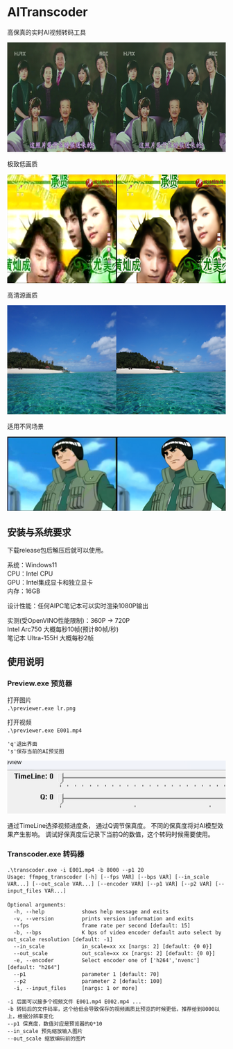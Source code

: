 # AITranscoder

高保真的实时AI视频转码工具
<p id="icon" align="center">
  <img src="data/img.png">
</p>

极致低画质  
<p id="low_quality" align="center">
  <img src="data/low.png">
</p>
高清源画质
<p id="high_quality" align="center">
  <img src="data/high.png">
</p>
适用不同场景
<p id="comic" align="center">
  <img src="data/comic.png">
</p>


## 安装与系统要求
下载release包后解压后就可以使用。

系统：Windows11  
CPU：Intel CPU  
GPU：Intel集成显卡和独立显卡  
内存：16GB

设计性能：任何AIPC笔记本可以实时渲染1080P输出  

实测(受OpenVINO性能限制)：360P -> 720P  
Intel Arc750 大概每秒10帧(预计80帧/秒)  
笔记本 Ultra-155H 大概每秒2帧

## 使用说明

### Preview.exe 预览器

打开图片  
`.\previewer.exe lr.png`

打开视频  
`.\previewer.exe E001.mp4`

`'q'退出界面`  
`'s'保存当前的AI预览图`  


<p id="ui" align="center">
  <img src="data/UI.png">
</p>
通过TimeLine选择视频进度条， 通过Q调节保真度。 不同的保真度将对AI模型效果产生影响。  
调试好保真度后记录下当前Q的数值，这个转码时候需要使用。

### Transcoder.exe 转码器

```
.\transcoder.exe -i E001.mp4 -b 8000 --p1 20
Usage: ffmpeg_transcoder [-h] [--fps VAR] [--bps VAR] [--in_scale VAR...] [--out_scale VAR...] [--encoder VAR] [--p1 VAR] [--p2 VAR] [--input_files VAR...]

Optional arguments:
  -h, --help            shows help message and exits
  -v, --version         prints version information and exits
  --fps                 frame rate per second [default: 15]
  -b, --bps             K bps of video encoder default auto select by out_scale resolution [default: -1]
  --in_scale            in_scale=xx xx [nargs: 2] [default: {0 0}]
  --out_scale           out_scale=xx xx [nargs: 2] [default: {0 0}]
  -e, --encoder         Select encoder one of ['h264','nvenc'] [default: "h264"]
  --p1                  parameter 1 [default: 70]
  --p2                  parameter 2 [default: 100]
  -i, --input_files     [nargs: 1 or more]
```

`-i 后面可以接多个视频文件 E001.mp4 E002.mp4 ...`  
`-b 转码后的文件码率，这个给低会导致保存的视频画质比预览的时候更低，推荐给到8000以上，根据分辨率变化`  
`--p1 保真度，数值对应是预览器的Q*10`  
`--in_scale 预先缩放输入图片`  
`--out_scale 缩放编码前的图片`  

